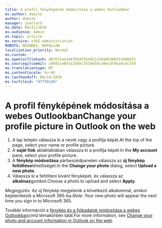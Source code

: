 ```yaml
---
title: A profil fényképének módosítása a webes Outlookban
ms.author: daeite
author: daeite
manager: joallard
ms.date: 04/21/2020
ms.audience: Admin
ms.topic: article
ms.service: o365-administration
ROBOTS: NOINDEX, NOFOLLOW
localization_priority: Normal
ms.custom: ''
ms.openlocfilehash: d8357eae3d8765df454922c50a86308253406d32
ms.sourcegitcommit: c6692ce0fa1358ec3529e59ca0ecdfdea4cdc759
ms.translationtype: MT
ms.contentlocale: hu-HU
ms.lasthandoff: 09/14/2020
ms.locfileid: "47759149"
---
```

# <a name="change-your-profile-picture-in-outlook-on-the-web"></a><span data-ttu-id="a6758-102">A profil fényképének módosítása a webes Outlookban</span><span class="sxs-lookup"><span data-stu-id="a6758-102">Change your profile picture in Outlook on the web</span></span>

1. <span data-ttu-id="a6758-103">A lap tetején válassza ki a nevét vagy a profilja képét.</span><span class="sxs-lookup"><span data-stu-id="a6758-103">At the top of the page, select your name or profile picture.</span></span>
1. <span data-ttu-id="a6758-104">A **saját fiók** ablaktáblában válassza ki a profilja képét.</span><span class="sxs-lookup"><span data-stu-id="a6758-104">In the **My account** pane, select your profile picture.</span></span>
1. <span data-ttu-id="a6758-105">A **fénykép módosítása** párbeszédpanelen válassza az **új fénykép feltöltése**lehetőséget.</span><span class="sxs-lookup"><span data-stu-id="a6758-105">In the **Change your photo** dialog, select **Upload a new photo**.</span></span>
1. <span data-ttu-id="a6758-106">Válassza ki a feltölteni kívánt fényképet, és válassza az **alkalmaz**gombot.</span><span class="sxs-lookup"><span data-stu-id="a6758-106">Choose a photo to upload and select **Apply**.</span></span>

<span data-ttu-id="a6758-107">*Megjegyzés:* Az új fénykép megjelenik a következő alkalommal, amikor bejelentkezik a Microsoft 365-ba.</span><span class="sxs-lookup"><span data-stu-id="a6758-107">*Note:* Your new photo will appear the next time you sign in to Microsoft 365.</span></span>

<span data-ttu-id="a6758-108">További információt a [fénykép és a fiókadatok módosítása a webes Outlookban](https://support.office.com/article/b2dbb289-851d-4bed-93c3-3e136f5659ec)című témakörben talál.</span><span class="sxs-lookup"><span data-stu-id="a6758-108">For more information, see [Change your photo and account information in Outlook on the web](https://support.office.com/article/b2dbb289-851d-4bed-93c3-3e136f5659ec).</span></span>